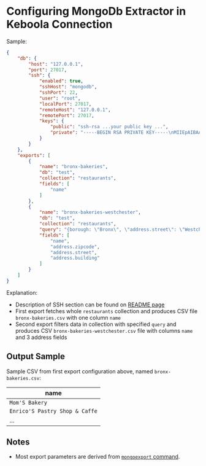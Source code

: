 # Configuring MongoDb Extractor in Keboola Connection

Sample:

```json
{
    "db": {
        "host": "127.0.0.1",
        "port": 27017,
        "ssh": {
            "enabled": true,
            "sshHost": "mongodb",
            "sshPort": 22,
            "user": "root",
            "localPort": 27017,
            "remoteHost": "127.0.0.1",
            "remotePort": 27017,
            "keys": {
                "public": "ssh-rsa ...your public key ...",
                "private": "-----BEGIN RSA PRIVATE KEY-----\nMIIEpAIBAA... your private key with newline characters ... lodS0y8w==\n-----END RSA PRIVATE KEY-----"
            }
        }
    },
    "exports": [
        {
            "name": "bronx-bakeries",
            "db": "test",
            "collection": "restaurants",
            "fields": [
                "name"
            ]
        },
        {
            "name": "bronx-bakeries-westchester",
            "db": "test",
            "collection": "restaurants",
            "query": "{borough: \"Bronx\", \"address.street\": \"Westchester Avenue\"}",
            "fields": [
                "name",
                "address.zipcode",
                "address.street",
                "address.building"
            ]
        }
    ]
}
```

Explanation:

- Description of SSH section can be found on [README page](https://github.com/keboola/mongodb-extractor#configuration)
- First export fetches whole `restaurants` collection and produces CSV file `bronx-bakeries.csv`
with one column `name`
- Second export filters data in collection with specified `query` and produces CSV
`bronx-bakeries-westchester.csv` file with columns `name` and 3 address fields

## Output Sample

Sample CSV from first export configuration above, named `bronx-bakeries.csv`:

| name |
| --- |
| `Mom'S Bakery` |
| `Enrico'S Pastry Shop & Caffe` |
| ... |

## Notes

- Most export parameters are derived from [`mongoexport` command](https://docs.mongodb.org/v2.4/reference/program/mongoexport/).
